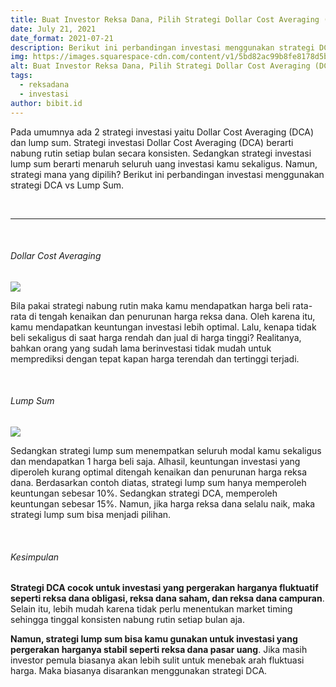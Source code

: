 ```yaml
---
title: Buat Investor Reksa Dana, Pilih Strategi Dollar Cost Averaging (DCA) atau Lump Sum?
date: July 21, 2021
date_format: 2021-07-21
description: Berikut ini perbandingan investasi menggunakan strategi DCA vs Lump Sum
img: https://images.squarespace-cdn.com/content/v1/5bd82ac99b8fe8178d5bc6e9/1626235632999-K28B217485V5I7ONZX2P/unsplash-image-qwtCeJ5cLYs.jpg?format=2500w
alt: Buat Investor Reksa Dana, Pilih Strategi Dollar Cost Averaging (DCA) atau Lump Sum?
tags: 
  - reksadana
  - investasi
author: bibit.id
---
```


<div class="text-justify grid gap-4">
  <p>Pada umumnya ada 2 strategi investasi yaitu Dollar Cost Averaging (DCA) dan lump sum. Strategi investasi Dollar Cost Averaging (DCA) berarti nabung rutin setiap bulan secara konsisten. Sedangkan strategi investasi lump sum berarti menaruh seluruh uang investasi kamu sekaligus. Namun, strategi mana yang dipilih? Berikut ini perbandingan investasi menggunakan strategi DCA vs Lump Sum.  </p>
</div>

<br>
<hr>
<br>

<div class="text-justify grid gap-4">
  <h6 class="ft-h text-primary font-bold">Dollar Cost Averaging</h6>
  <img src="https://i.ibb.co/pxBC7Vk/grafik-dca.jpg" class="article-img-vertical">
  <p>Bila pakai strategi nabung rutin maka kamu mendapatkan harga beli rata-rata di tengah kenaikan dan penurunan harga reksa dana. Oleh karena itu, kamu mendapatkan keuntungan investasi lebih optimal. Lalu, kenapa tidak beli sekaligus di saat harga rendah dan jual di harga tinggi? Realitanya, bahkan orang yang sudah lama berinvestasi tidak mudah untuk memprediksi dengan tepat kapan harga terendah dan tertinggi terjadi.</p>
</div>

<br>

<div class="text-justify grid gap-4">
  <h6 class="ft-h text-primary font-bold">Lump Sum</h6>
  <img src="https://i.ibb.co/0Cf7PKL/grafik-lum-sum.jpg" class="article-img-vertical">
  <p>Sedangkan strategi lump sum menempatkan seluruh modal kamu sekaligus dan mendapatkan 1 harga beli saja. Alhasil, keuntungan investasi yang diperoleh kurang optimal ditengah kenaikan dan penurunan harga reksa dana. Berdasarkan contoh diatas, strategi lump sum hanya memperoleh keuntungan sebesar 10%. Sedangkan strategi DCA, memperoleh keuntungan sebesar 15%. Namun, jika harga reksa dana selalu naik, maka strategi lump sum bisa menjadi pilihan.</p>
</div>

<br>

<div class="text-justify grid gap-4">
  <h6 class="ft-h text-primary font-bold">Kesimpulan</h6>
  <p><b>Strategi DCA cocok untuk investasi yang pergerakan harganya fluktuatif seperti reksa dana obligasi, reksa dana saham, dan reksa dana campuran</b>. Selain itu, lebih mudah karena tidak perlu menentukan market timing sehingga tinggal konsisten nabung rutin setiap bulan aja. </p>
  <p><b>Namun, strategi lump sum bisa kamu gunakan untuk investasi yang pergerakan harganya stabil seperti reksa dana pasar uang</b>. Jika masih investor pemula biasanya akan lebih sulit untuk menebak arah fluktuasi harga. Maka biasanya disarankan menggunakan strategi DCA.</p>
</div>
